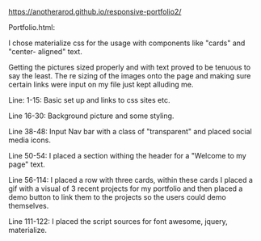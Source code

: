 https://anotherarod.github.io/responsive-portfolio2/

Portfolio.html:

I chose materialize css for the usage with components like "cards" and "center- aligned" text. 

 Getting the pictures sized properly and with text proved to be tenuous to say the least. The re sizing of the images onto the page and making sure certain links were input on my file just kept alluding me.

 Line: 1-15: Basic set up and links to css sites etc.

 Line 16-30: Background picture and some styling.

 Line 38-48: Input Nav bar with a class of "transparent" and placed social media icons.

 Line 50-54: I placed a section withing the header for a "Welcome to my page" text.

 Line 56-114: I placed a row with three cards, within these cards I placed a gif with a visual of 3 recent projects for my portfolio and then placed a demo button to link them to the projects so the users could demo themselves.

 Line 111-122: I placed the script sources for font awesome, jquery, materialize.












